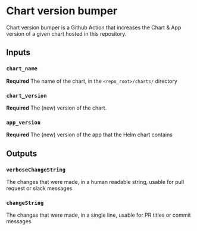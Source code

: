 # Chart version bumper

Chart version bumper is a Github Action that increases the Chart & App version of a given chart hosted in this repository.

## Inputs

### `chart_name`

**Required** The name of the chart, in the `<repo_root>/charts/` directory

### `chart_version`

**Required** The (new) version of the chart.

### `app_version`

**Required** The (new) version of the app that the Helm chart contains

## Outputs

### `verboseChangeString` 

The changes that were made, in a human readable string, usable for pull request or slack messages

### `changeString`

The changes that were made, in a single line, usable for PR titles or commit messages
